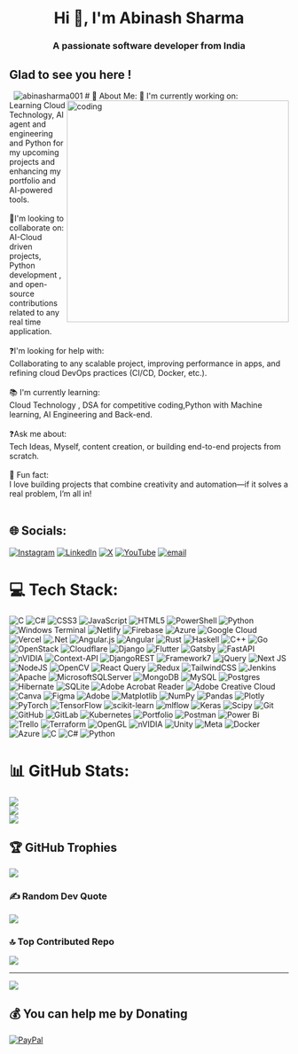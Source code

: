 <body>
<h1 align="center">Hi 👋, I'm Abinash Sharma</h1>
<h3 align="center">A passionate software developer from India</h3>
<h2>Glad to see you here !</h2> &nbsp;&nbsp;<img src="https://komarev.com/ghpvc/?username=abinasharma001&label=Profile%20views&color=0e75b6&style=flat" alt="abinasharma001" />
# 💫 About Me:
<img align="right" alt="coding" width="400" src="https://i.pinimg.com/originals/e8/f4/53/e8f453469a3ec97ecd354df465d73913.gif">
🔧 I'm currently working on:<br>Learning Cloud Technology, AI agent and engineering and Python  for my upcoming projects and enhancing my portfolio  and AI-powered tools.<br><br>🤝I'm looking to collaborate on:<br>AI-Cloud driven projects, Python development , and open-source contributions related to any  real time application.<br><br>❓I'm looking for help with:<br>Collaborating to any scalable project, improving performance in apps, and refining cloud DevOps practices (CI/CD, Docker, etc.).<br><br>📚 I'm currently learning:<br>Cloud Technology , DSA for competitive coding,Python with Machine learning, AI Engineering and Back-end.<br><br>❓Ask me about:<br>Tech Ideas, Myself, content creation, or building end-to-end projects from scratch.<br><br>🎉 Fun fact:<br>I love building projects that combine creativity and automation—if it solves a real problem, I’m all in!<br><br>


## 🌐 Socials:
[![Instagram](https://img.shields.io/badge/Instagram-%23E4405F.svg?logo=Instagram&logoColor=white)](https://instagram.com/https://www.instagram.com/abinash_sharma___/) [![LinkedIn](https://img.shields.io/badge/LinkedIn-%230077B5.svg?logo=linkedin&logoColor=white)](https://linkedin.com/in/https://www.linkedin.com/in/contactabinashsharma/) [![X](https://img.shields.io/badge/X-black.svg?logo=X&logoColor=white)](https://x.com/https://x.com/Abinash34813061/communities/explore) [![YouTube](https://img.shields.io/badge/YouTube-%23FF0000.svg?logo=YouTube&logoColor=white)](https://youtube.com/@https://www.youtube.com/@explore_with_abinash) [![email](https://img.shields.io/badge/Email-D14836?logo=gmail&logoColor=white)](mailto:abinasharma001@gmail.com) 

# 💻 Tech Stack:
![C](https://img.shields.io/badge/c-%2300599C.svg?style=flat&logo=c&logoColor=white) ![C#](https://img.shields.io/badge/c%23-%23239120.svg?style=flat&logo=csharp&logoColor=white) ![CSS3](https://img.shields.io/badge/css3-%231572B6.svg?style=flat&logo=css3&logoColor=white) ![JavaScript](https://img.shields.io/badge/javascript-%23323330.svg?style=flat&logo=javascript&logoColor=%23F7DF1E) ![HTML5](https://img.shields.io/badge/html5-%23E34F26.svg?style=flat&logo=html5&logoColor=white) ![PowerShell](https://img.shields.io/badge/PowerShell-%235391FE.svg?style=flat&logo=powershell&logoColor=white) ![Python](https://img.shields.io/badge/python-3670A0?style=flat&logo=python&logoColor=ffdd54) ![Windows Terminal](https://img.shields.io/badge/Windows%20Terminal-%234D4D4D.svg?style=flat&logo=windows-terminal&logoColor=white) ![Netlify](https://img.shields.io/badge/netlify-%23000000.svg?style=flat&logo=netlify&logoColor=#00C7B7) ![Firebase](https://img.shields.io/badge/firebase-%23039BE5.svg?style=flat&logo=firebase) ![Azure](https://img.shields.io/badge/azure-%230072C6.svg?style=flat&logo=microsoftazure&logoColor=white) ![Google Cloud](https://img.shields.io/badge/GoogleCloud-%234285F4.svg?style=flat&logo=google-cloud&logoColor=white) ![Vercel](https://img.shields.io/badge/vercel-%23000000.svg?style=flat&logo=vercel&logoColor=white) ![.Net](https://img.shields.io/badge/.NET-5C2D91?style=flat&logo=.net&logoColor=white) ![Angular.js](https://img.shields.io/badge/angular.js-%23E23237.svg?style=flat&logo=angularjs&logoColor=white) ![Angular](https://img.shields.io/badge/angular-%23DD0031.svg?style=flat&logo=angular&logoColor=white) ![Rust](https://img.shields.io/badge/rust-%23000000.svg?style=flat&logo=rust&logoColor=white) ![Haskell](https://img.shields.io/badge/Haskell-5e5086?style=flat&logo=haskell&logoColor=white) ![C++](https://img.shields.io/badge/c++-%2300599C.svg?style=flat&logo=c%2B%2B&logoColor=white) ![Go](https://img.shields.io/badge/go-%2300ADD8.svg?style=flat&logo=go&logoColor=white) ![OpenStack](https://img.shields.io/badge/Openstack-%23f01742.svg?style=flat&logo=openstack&logoColor=white) ![Cloudflare](https://img.shields.io/badge/Cloudflare-F38020?style=flat&logo=Cloudflare&logoColor=white) ![Django](https://img.shields.io/badge/django-%23092E20.svg?style=flat&logo=django&logoColor=white) ![Flutter](https://img.shields.io/badge/Flutter-%2302569B.svg?style=flat&logo=Flutter&logoColor=white) ![Gatsby](https://img.shields.io/badge/Gatsby-%23663399.svg?style=flat&logo=gatsby&logoColor=white) ![FastAPI](https://img.shields.io/badge/FastAPI-005571?style=flat&logo=fastapi) ![nVIDIA](https://img.shields.io/badge/cuda-000000.svg?style=flat&logo=nVIDIA&logoColor=green) ![Context-API](https://img.shields.io/badge/Context--Api-000000?style=flat&logo=react) ![DjangoREST](https://img.shields.io/badge/DJANGO-REST-ff1709?style=flat&logo=django&logoColor=white&color=ff1709&labelColor=gray) ![Framework7](https://img.shields.io/badge/framework7-%23EE350F.svg?style=flat&logo=framework7&logoColor=white) ![jQuery](https://img.shields.io/badge/jquery-%230769AD.svg?style=flat&logo=jquery&logoColor=white) ![Next JS](https://img.shields.io/badge/Next-black?style=flat&logo=next.js&logoColor=white) ![NodeJS](https://img.shields.io/badge/node.js-6DA55F?style=flat&logo=node.js&logoColor=white) ![OpenCV](https://img.shields.io/badge/opencv-%23white.svg?style=flat&logo=opencv&logoColor=white) ![React Query](https://img.shields.io/badge/-React%20Query-FF4154?style=flat&logo=react%20query&logoColor=white) ![Redux](https://img.shields.io/badge/redux-%23593d88.svg?style=flat&logo=redux&logoColor=white) ![TailwindCSS](https://img.shields.io/badge/tailwindcss-%2338B2AC.svg?style=flat&logo=tailwind-css&logoColor=white) ![Jenkins](https://img.shields.io/badge/jenkins-%232C5263.svg?style=flat&logo=jenkins&logoColor=white) ![Apache](https://img.shields.io/badge/apache-%23D42029.svg?style=flat&logo=apache&logoColor=white) ![MicrosoftSQLServer](https://img.shields.io/badge/Microsoft%20SQL%20Server-CC2927?style=flat&logo=microsoft%20sql%20server&logoColor=white) ![MongoDB](https://img.shields.io/badge/MongoDB-%234ea94b.svg?style=flat&logo=mongodb&logoColor=white) ![MySQL](https://img.shields.io/badge/mysql-4479A1.svg?style=flat&logo=mysql&logoColor=white) ![Postgres](https://img.shields.io/badge/postgres-%23316192.svg?style=flat&logo=postgresql&logoColor=white) ![Hibernate](https://img.shields.io/badge/Hibernate-59666C?style=flat&logo=Hibernate&logoColor=white) ![SQLite](https://img.shields.io/badge/sqlite-%2307405e.svg?style=flat&logo=sqlite&logoColor=white) ![Adobe Acrobat Reader](https://img.shields.io/badge/Adobe%20Acrobat%20Reader-EC1C24.svg?style=flat&logo=Adobe%20Acrobat%20Reader&logoColor=white) ![Adobe Creative Cloud](https://img.shields.io/badge/Adobe%20Creative%20Cloud-DA1F26.svg?style=flat&logo=Adobe%20Creative%20Cloud&logoColor=white) ![Canva](https://img.shields.io/badge/Canva-%2300C4CC.svg?style=flat&logo=Canva&logoColor=white) ![Figma](https://img.shields.io/badge/figma-%23F24E1E.svg?style=flat&logo=figma&logoColor=white) ![Adobe](https://img.shields.io/badge/adobe-%23FF0000.svg?style=flat&logo=adobe&logoColor=white) ![Matplotlib](https://img.shields.io/badge/Matplotlib-%23ffffff.svg?style=flat&logo=Matplotlib&logoColor=black) ![NumPy](https://img.shields.io/badge/numpy-%23013243.svg?style=flat&logo=numpy&logoColor=white) ![Pandas](https://img.shields.io/badge/pandas-%23150458.svg?style=flat&logo=pandas&logoColor=white) ![Plotly](https://img.shields.io/badge/Plotly-%233F4F75.svg?style=flat&logo=plotly&logoColor=white) ![PyTorch](https://img.shields.io/badge/PyTorch-%23EE4C2C.svg?style=flat&logo=PyTorch&logoColor=white) ![TensorFlow](https://img.shields.io/badge/TensorFlow-%23FF6F00.svg?style=flat&logo=TensorFlow&logoColor=white) ![scikit-learn](https://img.shields.io/badge/scikit--learn-%23F7931E.svg?style=flat&logo=scikit-learn&logoColor=white) ![mlflow](https://img.shields.io/badge/mlflow-%23d9ead3.svg?style=flat&logo=numpy&logoColor=blue) ![Keras](https://img.shields.io/badge/Keras-%23D00000.svg?style=flat&logo=Keras&logoColor=white) ![Scipy](https://img.shields.io/badge/SciPy-%230C55A5.svg?style=flat&logo=scipy&logoColor=%white) ![Git](https://img.shields.io/badge/git-%23F05033.svg?style=flat&logo=git&logoColor=white) ![GitHub](https://img.shields.io/badge/github-%23121011.svg?style=flat&logo=github&logoColor=white) ![GitLab](https://img.shields.io/badge/gitlab-%23181717.svg?style=flat&logo=gitlab&logoColor=white) ![Kubernetes](https://img.shields.io/badge/kubernetes-%23326ce5.svg?style=flat&logo=kubernetes&logoColor=white) ![Portfolio](https://img.shields.io/badge/Portfolio-%23000000.svg?style=flat&logo=firefox&logoColor=#FF7139) ![Postman](https://img.shields.io/badge/Postman-FF6C37?style=flat&logo=postman&logoColor=white) ![Power Bi](https://img.shields.io/badge/power_bi-F2C811?style=flat&logo=powerbi&logoColor=black) ![Trello](https://img.shields.io/badge/Trello-%23026AA7.svg?style=flat&logo=Trello&logoColor=white) ![Terraform](https://img.shields.io/badge/terraform-%235835CC.svg?style=flat&logo=terraform&logoColor=white) ![OpenGL](https://img.shields.io/badge/OpenGL-white?logo=OpenGL&style=flat) ![nVIDIA](https://img.shields.io/badge/nVIDIA-%2376B900.svg?style=flat&logo=nVIDIA&logoColor=white) ![Unity](https://img.shields.io/badge/unity-%23000000.svg?style=flat&logo=unity&logoColor=white) ![Meta](https://img.shields.io/badge/Meta-%230467DF.svg?style=flat&logo=Meta&logoColor=white) ![Docker](https://img.shields.io/badge/docker-%230db7ed.svg?style=flat&logo=docker&logoColor=white) ![Azure](https://img.shields.io/badge/azure-%230072C6.svg?style=flat&logo=microsoftazure&logoColor=white) ![C](https://img.shields.io/badge/c-%2300599C.svg?style=flat&logo=c&logoColor=white) ![C#](https://img.shields.io/badge/c%23-%23239120.svg?style=flat&logo=csharp&logoColor=white) ![Python](https://img.shields.io/badge/python-3670A0?style=flat&logo=python&logoColor=ffdd54)
# 📊 GitHub Stats:
![](https://github-readme-stats.vercel.app/api?username=abinasharma001&theme=blueberry&hide_border=false&include_all_commits=true&count_private=false)<br/>
![](https://nirzak-streak-stats.vercel.app/?user=abinasharma001&theme=blueberry&hide_border=false)<br/>
![](https://github-readme-stats.vercel.app/api/top-langs/?username=abinasharma001&theme=blueberry&hide_border=false&include_all_commits=true&count_private=false&layout=compact)

## 🏆 GitHub Trophies
![](https://github-profile-trophy.vercel.app/?username=abinasharma001&theme=calm_pink&no-frame=false&no-bg=false&margin-w=4)

### ✍️ Random Dev Quote
![](https://quotes-github-readme.vercel.app/api?type=horizontal&theme=radical)

### 🔝 Top Contributed Repo
![](https://github-contributor-stats.vercel.app/api?username=abinasharma001&limit=5&theme=ambient_gradient&combine_all_yearly_contributions=true)

---
[![](https://visitcount.itsvg.in/api?id=abinasharma001&icon=7&color=1)](https://visitcount.itsvg.in)

  ## 💰 You can help me by Donating
  [![PayPal](https://img.shields.io/badge/PayPal-00457C?style=for-the-badge&logo=paypal&logoColor=white)](https://rzp.io/rzp/yTcibpUO) 

  
